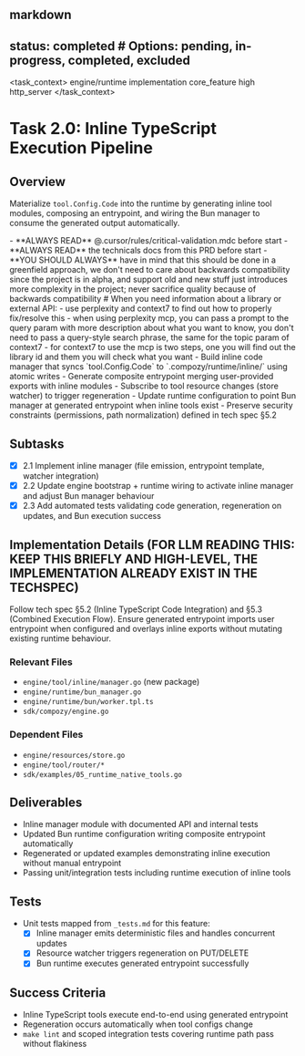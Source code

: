 ## markdown

## status: completed # Options: pending, in-progress, completed, excluded

<task_context>
<domain>engine/runtime</domain>
<type>implementation</type>
<scope>core_feature</scope>
<complexity>high</complexity>
<dependencies>http_server</dependencies>
</task_context>

# Task 2.0: Inline TypeScript Execution Pipeline

## Overview

Materialize `tool.Config.Code` into the runtime by generating inline tool modules, composing an entrypoint, and wiring the Bun manager to consume the generated output automatically.

<critical>
- **ALWAYS READ** @.cursor/rules/critical-validation.mdc before start
- **ALWAYS READ** the technicals docs from this PRD before start
- **YOU SHOULD ALWAYS** have in mind that this should be done in a greenfield approach, we don't need to care about backwards compatibility since the project is in alpha, and support old and new stuff just introduces more complexity in the project; never sacrifice quality because of backwards compatibility
</critical>

<research>
# When you need information about a library or external API:
- use perplexity and context7 to find out how to properly fix/resolve this
- when using perplexity mcp, you can pass a prompt to the query param with more description about what you want to know, you don't need to pass a query-style search phrase, the same for the topic param of context7
- for context7 to use the mcp is two steps, one you will find out the library id and them you will check what you want
</research>

<requirements>
- Build inline code manager that syncs `tool.Config.Code` to `.compozy/runtime/inline/` using atomic writes
- Generate composite entrypoint merging user-provided exports with inline modules
- Subscribe to tool resource changes (store watcher) to trigger regeneration
- Update runtime configuration to point Bun manager at generated entrypoint when inline tools exist
- Preserve security constraints (permissions, path normalization) defined in tech spec §5.2
</requirements>

## Subtasks

- [x] 2.1 Implement inline manager (file emission, entrypoint template, watcher integration)
- [x] 2.2 Update engine bootstrap + runtime wiring to activate inline manager and adjust Bun manager behaviour
- [x] 2.3 Add automated tests validating code generation, regeneration on updates, and Bun execution success

## Implementation Details (**FOR LLM READING THIS: KEEP THIS BRIEFLY AND HIGH-LEVEL, THE IMPLEMENTATION ALREADY EXIST IN THE TECHSPEC**)

Follow tech spec §5.2 (Inline TypeScript Code Integration) and §5.3 (Combined Execution Flow). Ensure generated entrypoint imports user entrypoint when configured and overlays inline exports without mutating existing runtime behaviour.

### Relevant Files

- `engine/tool/inline/manager.go` (new package)
- `engine/runtime/bun_manager.go`
- `engine/runtime/bun/worker.tpl.ts`
- `sdk/compozy/engine.go`

### Dependent Files

- `engine/resources/store.go`
- `engine/tool/router/*`
- `sdk/examples/05_runtime_native_tools.go`

## Deliverables

- Inline manager module with documented API and internal tests
- Updated Bun runtime configuration writing composite entrypoint automatically
- Regenerated or updated examples demonstrating inline execution without manual entrypoint
- Passing unit/integration tests including runtime execution of inline tools

## Tests

- Unit tests mapped from `_tests.md` for this feature:
  - [x] Inline manager emits deterministic files and handles concurrent updates
  - [x] Resource watcher triggers regeneration on PUT/DELETE
  - [x] Bun runtime executes generated entrypoint successfully

## Success Criteria

- Inline TypeScript tools execute end-to-end using generated entrypoint
- Regeneration occurs automatically when tool configs change
- `make lint` and scoped integration tests covering runtime path pass without flakiness
